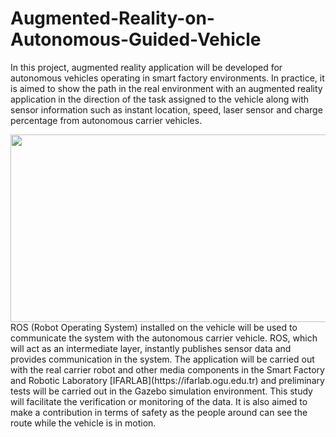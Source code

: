 # Augmented-Reality-on-Autonomous-Guided-Vehicle
In this project, augmented reality application will be developed for autonomous vehicles operating in smart factory environments. In practice, it is aimed to show the path in the real environment with an augmented reality application in the direction of the task assigned to the vehicle along with sensor information such as instant location, speed, laser sensor and charge percentage from autonomous carrier vehicles.

<img src="https://github.com/zekeriyyaa/Augmented-Reality-on-Autonomous-Guided-Vehicle/blob/master/images/systemArchitecture.PNG" width="675px" height="300px"/>
ROS (Robot Operating System) installed on the vehicle will be used to communicate the system with the autonomous carrier vehicle. ROS, which will act as an intermediate layer, instantly publishes sensor data and provides communication in the system. The application will be carried out with the real carrier robot and other media components in the Smart Factory and Robotic Laboratory [IFARLAB](https://ifarlab.ogu.edu.tr) and preliminary tests will be carried out in the Gazebo simulation environment. This study will facilitate the verification or monitoring of the data. It is also aimed to make a contribution in terms of safety as the people around can see the route while the vehicle is in motion.
